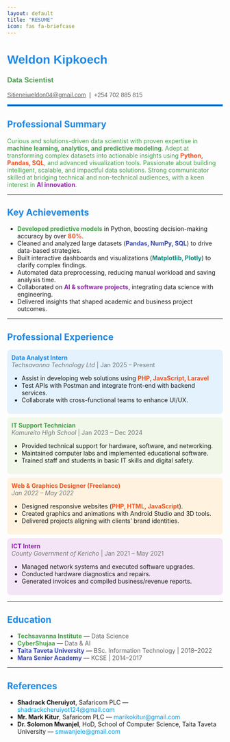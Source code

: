 ```yaml
---
layout: default
title: "RESUME"
icon: fas fa-briefcase
---
```



<div  style="font-family:sans-serif;">
  <h1 style="color:#1E88E5;">Weldon Kipkoech</h1>
  <h3 style="color:#43A047;">Data Scientist</h3>
  <p>
    <a href="mailto:Sitieneiweldon04@gmail.com" style="color:#616161;">Sitieneiweldon04@gmail.com</a> &nbsp;|&nbsp; <span style="color:#616161;">+254 702 885 815</span>
  </p>
</div>

<hr style="border:2px solid #1E88E5;">

## <span style="color:#1E88E5;">Professional Summary</span>

<span style="color:#43A047;">
Curious and solutions-driven data scientist with proven expertise in <b style="color:#43A047;">machine learning, analytics, and predictive modeling</b>. Adept at transforming complex datasets into actionable insights using <b style="color:#F4511E;">Python, Pandas, SQL</b>, and advanced visualization tools. Passionate about building intelligent, scalable, and impactful data solutions. Strong communicator skilled at bridging technical and non-technical audiences, with a keen interest in <b style="color:#8E24AA;">AI innovation</b>.
</span>

---

## <span style="color:#1E88E5;">Key Achievements</span>

<ul>
  <li><b style="color:#43A047;">Developed predictive models</b> in Python, boosting decision-making accuracy by over <b style="color:#F4511E;">80%</b>.</li>
  <li>Cleaned and analyzed large datasets (<b style="color:#3949AB;">Pandas, NumPy, SQL</b>) to drive data-based strategies.</li>
  <li>Built interactive dashboards and visualizations (<b style="color:#00897B;">Matplotlib, Plotly</b>) to clarify complex findings.</li>
  <li>Automated data preprocessing, reducing manual workload and saving analysis time.</li>
  <li>Collaborated on <b style="color:#8E24AA;">AI & software projects</b>, integrating data science with engineering.</li>
  <li>Delivered insights that shaped academic and business project outcomes.</li>
</ul>

---

## <span style="color:#1E88E5;">Professional Experience</span>

<div style="background-color:#E3F2FD;padding:10px;border-radius:8px;">
  <b style="color:#1E88E5;">Data Analyst Intern</b><br>
  <span style="color:#757575;"><i>Techsavanna Technology Ltd</i> | Jan 2025 – Present</span>
  <ul>
    <li>Assist in developing web solutions using <b style="color:#F4511E;">PHP, JavaScript, Laravel</b></li>
    <li>Test APIs with Postman and integrate front-end with backend services.</li>
    <li>Collaborate with cross-functional teams to enhance UI/UX.</li>
  </ul>
</div>

<div style="background-color:#F1F8E9;padding:10px;border-radius:8px;margin-top:8px;">
  <b style="color:#43A047;">IT Support Technician</b><br>
  <span style="color:#757575;"><i>Kamureito High School</i> | Jan 2023 – Dec 2024</span>
  <ul>
    <li>Provided technical support for hardware, software, and networking.</li>
    <li>Maintained computer labs and implemented educational software.</li>
    <li>Trained staff and students in basic IT skills and digital safety.</li>
  </ul>
</div>

<div style="background-color:#FFF3E0;padding:10px;border-radius:8px;margin-top:8px;">
  <b style="color:#F4511E;">Web & Graphics Designer (Freelance)</b><br>
  <span style="color:#757575;"><i>Jan 2022 – May 2022</i></span>
  <ul>
    <li>Designed responsive websites (<b style="color:#F4511E;">PHP, HTML, JavaScript</b>).</li>
    <li>Created graphics and animations with Android Studio and 3D tools.</li>
    <li>Delivered projects aligning with clients’ brand identities.</li>
  </ul>
</div>

<div style="background-color:#F3E5F5;padding:10px;border-radius:8px;margin-top:8px;">
  <b style="color:#8E24AA;">ICT Intern</b><br>
  <span style="color:#757575;"><i>County Government of Kericho</i> | Jan 2021 – May 2021</span>
  <ul>
    <li>Managed network systems and executed software upgrades.</li>
    <li>Conducted hardware diagnostics and repairs.</li>
    <li>Generated invoices and compiled business/revenue reports.</li>
  </ul>
</div>

---

## <span style="color:#1E88E5;">Education</span>

<ul>
  <li><b style="color:#43A047;">Techsavanna Institute</b> — <span style="color:#616161;">Data Science</span></li>
  <li><b style="color:#43A047;">CyberShujaa</b> — <span style="color:#616161;">Data & AI</span></li>
  <li><b style="color:#3949AB;">Taita Taveta University</b> — <span style="color:#616161;">BSc. Information Technology | 2018–2022</span></li>
  <li><b style="color:#3949AB;">Mara Senior Academy</b> — <span style="color:#616161;">KCSE | 2014–2017</span></li>
</ul>

---

## <span style="color:#1E88E5;">References</span>

<ul>
  <li><b>Shadrack Cheruiyot</b>, Safaricom PLC — <span style="color:#039BE5;">shadrackcheruiyot124@gmail.com</span></li>
  <li><b>Mr. Mark Kitur</b>, Safaricom PLC — <span style="color:#039BE5;">marikokitur@gmail.com</span></li>
  <li><b>Dr. Solomon Mwanjel</b>, HoD, School of Computer Science, Taita Taveta University — <span style="color:#039BE5;">smwanjele@gmail.com</span></li>
</ul>
